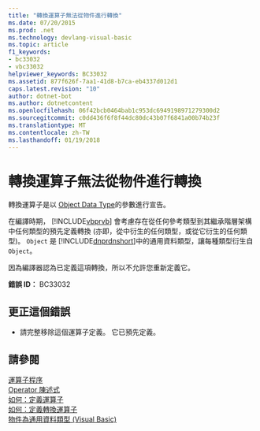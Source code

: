 ```yaml
---
title: "轉換運算子無法從物件進行轉換"
ms.date: 07/20/2015
ms.prod: .net
ms.technology: devlang-visual-basic
ms.topic: article
f1_keywords:
- bc33032
- vbc33032
helpviewer_keywords: BC33032
ms.assetid: 877f626f-7aa1-41d8-b7ca-eb4337d012d1
caps.latest.revision: "10"
author: dotnet-bot
ms.author: dotnetcontent
ms.openlocfilehash: 06f42bcb0464bab1c953dc6949198971279300d2
ms.sourcegitcommit: c0dd436f6f8f44dc80dc43b07f6841a00b74b23f
ms.translationtype: MT
ms.contentlocale: zh-TW
ms.lasthandoff: 01/19/2018
---
```

# <a name="conversion-operators-cannot-convert-from-object"></a>轉換運算子無法從物件進行轉換
轉換運算子是以 [Object Data Type](../../visual-basic/language-reference/data-types/object-data-type.md)的參數進行宣告。  
  
 在編譯時期， [!INCLUDE[vbprvb](~/includes/vbprvb-md.md)] 會考慮存在從任何參考類型到其繼承階層架構中任何類型的預先定義轉換 (亦即，從中衍生的任何類型，或從它衍生的任何類型)。 `Object` 是 [!INCLUDE[dnprdnshort](~/includes/dnprdnshort-md.md)]中的通用資料類型，讓每種類型衍生自 `Object`。  
  
 因為編譯器認為已定義這項轉換，所以不允許您重新定義它。  
  
 **錯誤 ID︰** BC33032  
  
## <a name="to-correct-this-error"></a>更正這個錯誤  
  
-   請完整移除這個運算子定義。 它已預先定義。  
  
## <a name="see-also"></a>請參閱  
 [運算子程序](../../visual-basic/programming-guide/language-features/procedures/operator-procedures.md)  
 [Operator 陳述式](../../visual-basic/language-reference/statements/operator-statement.md)  
 [如何：定義運算子](../../visual-basic/programming-guide/language-features/procedures/how-to-define-an-operator.md)  
 [如何：定義轉換運算子](../../visual-basic/programming-guide/language-features/procedures/how-to-define-a-conversion-operator.md)  
 [物件為通用資料類型 (Visual Basic)](http://msdn.microsoft.com/library/5315bf21-2b22-45ab-98cd-5631dffbcb2f)
